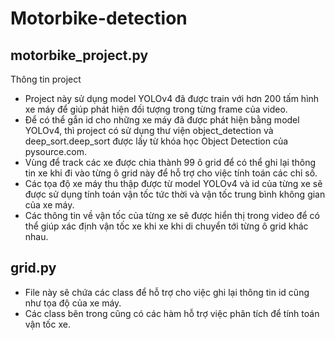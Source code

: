 # Motorbike-detection

## motorbike_project.py
Thông tin project
+ Project này sử dụng model YOLOv4 đã được train với hơn 200 tấm hình xe máy để giúp phát hiện đối tượng trong từng frame của video.
+ Để có thể gắn id cho những xe máy đã được phát hiện bằng model YOLOv4, thì project có sử dụng thư viện object_detection và deep_sort.deep_sort 
  được lấy từ khóa học Object Detection của pysource.com.
+ Vùng để track các xe được chia thành 99 ô grid để có thể ghi lại thông tin xe khi đi vào từng ô grid này để hỗ trợ cho việc tính toán các chỉ số.
+ Các tọa độ xe máy thu thập được từ model YOLOv4 và id của từng xe sẽ được sử dụng tính toán vận tốc tức thời và vận tốc trung bình không gian của xe máy.
+ Các thông tin về vận tốc của từng xe sẽ được hiển thị trong video để có thể giúp xác định vận tốc xe khi xe khi di chuyển tới từng ô grid khác nhau.

## grid.py
+ File này sẽ chứa các class để hỗ trợ cho việc ghi lại thông tin id cũng như tọa độ của xe máy.
+ Các class bên trong cũng có các hàm hỗ trợ việc phân tích để tính toán vận tốc xe.
